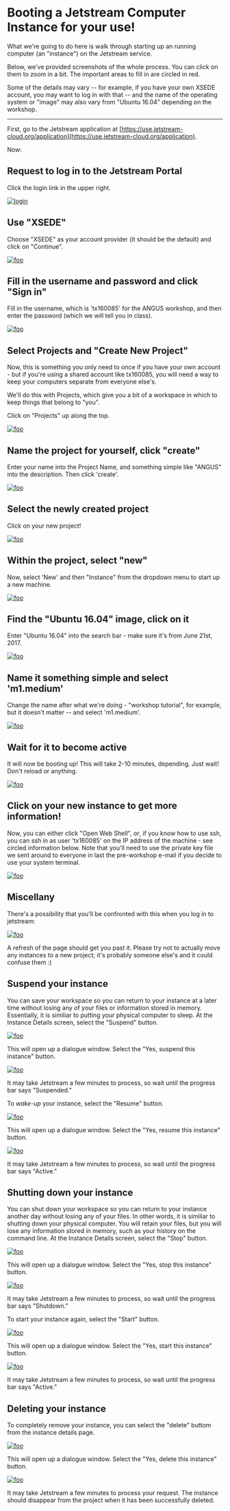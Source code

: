 # Booting a Jetstream Computer Instance for your use!

What we're going to do here is walk through starting up an running
computer (an "instance") on the Jetstream service.

Below, we've provided screenshots of the whole process. You can click
on them to zoom in a bit.  The important areas to fill in are circled
in red.

Some of the details may vary -- for example, if you have your own XSEDE
account, you may want to log in with that -- and the name of the operating
system or "image" may also vary from "Ubuntu 16.04" depending on the
workshop.

-----

First, go to the Jetstream application at [https://use.jetstream-cloud.org/application](https://use.jetstream-cloud.org/application).

Now:

## Request to log in to the Jetstream Portal

Click the login link in the upper right.

[![login](images/login-1.thumb.png)](../_images/login-1.png)

## Use "XSEDE"

Choose "XSEDE" as your account provider (it should be the default) and click
on "Continue".
           
[![foo](images/login-2.thumb.png)](../_images/login-2.png)

## Fill in the username and password and click "Sign in"

Fill in the username, which is 'tx160085' for the ANGUS workshop,
and then enter the password (which we will tell you in class).

[![foo](images/login-3.thumb.png)](../_images/login-3.png)
           
## Select Projects and "Create New Project"

Now, this is something you only need to once if you have your own
account - but if you're using a shared account like tx160085, you will
need a way to keep your computers separate from everyone else's.

We'll do this with Projects, which give you a bit of a workspace in which
to keep things that belong to "you".

Click on "Projects" up along the top.

[![foo](images/login-5.thumb.png)](../_images/login-5.png)
           
## Name the project for yourself, click "create"

Enter your name into the Project Name, and something simple like "ANGUS"
into the description. Then click 'create'.

[![foo](images/login-6.thumb.png)](../_images/login-6.png)

## Select the newly created project

Click on your new project!

[![foo](images/login-7.thumb.png)](../_images/login-7.png)
           
## Within the project, select "new"

Now, select 'New' and then "Instance" from the dropdown menu to start up a new machine.

[![foo](images/login-8.thumb.png)](../_images/login-8.png)

## Find the "Ubuntu 16.04" image, click on it

Enter "Ubuntu 16.04" into the search bar - make sure it's from
June 21st, 2017.

[![foo](images/login-9.thumb.png)](../_images/login-9.png)
           
## Name it something simple and select 'm1.medium'

Change the name after what we're doing - "workshop tutorial", for example,
but it doesn't matter -- and select 'm1.medium'.

[![foo](images/login-10.thumb.png)](../_images/login-10.png)

## Wait for it to become active

It will now be booting up! This will take 2-10 minutes, depending.
Just wait! Don't reload or anything.

[![foo](images/login-11.thumb.png)](../_images/login-11.png)
           
## Click on your new instance to get more information!

Now, you can either click "Open Web Shell", *or*, if you know how to use ssh,
you can ssh in as user 'tx160085' on the IP address of the machine - see
circled information below.  Note that you'll need to use the private key
file we sent around to everyone in last the pre-workshop e-mail if you decide to
use your system terminal.

[![foo](images/login-12.thumb.png)](../_images/login-12.png)

## Miscellany

There's a possibility that you'll be confronted with this when you log in to jetstream:

[![foo](images/possible_instance_problem.thumb.png)](../_images/possible_instance_problem.png)

A refresh of the page should get you past it. Please try not to actually move any instances to
a new project; it's probably someone else's and it could confuse them :)

## Suspend your instance

You can save your workspace so you can return to your instance at a later time without losing any of your files or information stored in memory. Essentially, it is similiar to putting your physical computer to sleep. At the Instance Details screen, select the "Suspend" button. 

[![foo](images/suspend-1.png)](../_images/suspend-1.png)

This will open up a dialogue window. Select the "Yes, suspend this instance" button.

[![foo](images/suspend-2.png)](../_images/suspend-2.png)

It may take Jetstream a few minutes to process, so wait until the progress bar says "Suspended."

To *wake-up* your instance, select the "Resume" button.

[![foo](images/resume-1.png)](../_images/resume-1.png)

This will open up a dialogue window. Select the "Yes, resume this instance" button. 

[![foo](images/resume-2.png)](../_images/resume-2.png)

It may take Jetstream a few minutes to process, so wait until the progress bar says "Active." 

## Shutting down your instance

You can shut down your workspace so you can return to your instance another day without losing any of your files. In other words, it is similiar to shutting down your physical computer. You will retain your files, but you will lose any information stored in memory, such as your history on the command line. At the Instance Details screen, select the "Stop" button. 

[![foo](images/stop-1.png)](../_images/stop-1.png)

This will open up a dialogue window. Select the "Yes, stop this instance" button.

[![foo](images/stop-2.png)](../_images/stop-2.png)

It may take Jetstream a few minutes to process, so wait until the progress bar says "Shutdown."

To start your instance again, select the "Start" button.

[![foo](images/start-1.png)](../_images/start-1.png)

This will open up a dialogue window. Select the "Yes, start this instance" button. 

[![foo](images/start-2.png)](../_images/start-2.png)

It may take Jetstream a few minutes to process, so wait until the progress bar says "Active." 

## Deleting your instance

To completely remove your instance, you can select the "delete" buttom from the instance details page. 

[![foo](images/delete-1.png)](../_images/delete-1.png)

This will open up a dialogue window. Select the "Yes, delete this instance" button.

[![foo](images/delete-2.png)](../_images/delete-2.png)

It may take Jetstream a few minutes to process your request. The instance should disappear from the project when it has been successfully deleted. 
